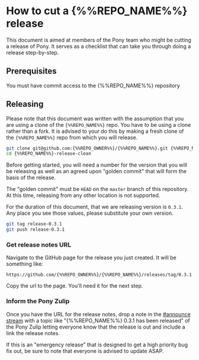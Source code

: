 # How to cut a {%%REPO_NAME%%} release

This document is aimed at members of the Pony team who might be cutting a release of Pony. It serves as a checklist that can take you through doing a release step-by-step.

## Prerequisites

You must have commit access to the {%%REPO_NAME%%} repository

## Releasing

Please note that this document was written with the assumption that you are using a clone of the `{%%REPO_NAME%%}` repo. You have to be using a clone rather than a fork. It is advised to your do this by making a fresh clone of the `{%%REPO_NAME%%}` repo from which you will release.

```bash
git clone git@github.com:{%%REPO_OWNER%%}/{%%REPO_NAME%%}.git {%%REPO_NAME%%}-release-clean
cd {%%REPO_NAME%%}-release-clean
```

Before getting started, you will need a number for the version that you will be releasing as well as an agreed upon "golden commit" that will form the basis of the release.

The "golden commit" must be `HEAD` on the `master` branch of this repository. At this time, releasing from any other location is not supported.

For the duration of this document, that we are releasing version is `0.3.1`. Any place you see those values, please substitute your own version.

```bash
git tag release-0.3.1
git push release-0.3.1
```

### Get release notes URL

Navigate to the GitHub page for the release you just created. It will be something like:

```
https://github.com/{%%REPO_OWNER%%}/{%%REPO_NAME%%}/releases/tag/0.3.1
```

Copy the url to the page. You'll need it for the next step.

### Inform the Pony Zulip

Once you have the URL for the release notes, drop a note in the [#announce stream](https://ponylang.zulipchat.com/#narrow/stream/189932-announce) with a topic like "{%%REPO_NAME%%} 0.3.1 has been released" of the Pony Zulip letting everyone know that the release is out and include a link the release notes.

If this is an "emergency release" that is designed to get a high priority bug fix out, be sure to note that everyone is advised to update ASAP.
